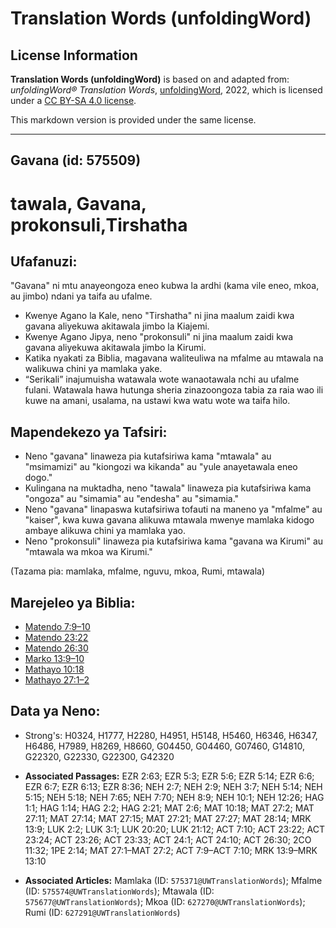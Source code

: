 # Translation Words (unfoldingWord)

## License Information

**Translation Words (unfoldingWord)** is based on and adapted from: _unfoldingWord® Translation Words_, [unfoldingWord](https://unfoldingword.org/utw), 2022, which is licensed under a [CC BY-SA 4.0 license](https://creativecommons.org/licenses/by-sa/4.0/legalcode.en).

This markdown version is provided under the same license.



--------------------------------

## Gavana (id: 575509)

tawala, Gavana, prokonsuli,Tirshatha
====================================

Ufafanuzi:
----------

"Gavana" ni mtu anayeongoza eneo kubwa la ardhi (kama vile eneo, mkoa, au jimbo) ndani ya taifa au ufalme.

* Kwenye Agano la Kale, neno "Tirshatha" ni jina maalum zaidi kwa gavana aliyekuwa akitawala jimbo la Kiajemi.
* Kwenye Agano Jipya, neno "prokonsuli" ni jina maalum zaidi kwa gavana aliyekuwa akitawala jimbo la Kirumi.
* Katika nyakati za Biblia, magavana waliteuliwa na mfalme au mtawala na walikuwa chini ya mamlaka yake.
* “Serikali” inajumuisha watawala wote wanaotawala nchi au ufalme fulani. Watawala hawa hutunga sheria zinazoongoza tabia za raia wao ili kuwe na amani, usalama, na ustawi kwa watu wote wa taifa hilo.

Mapendekezo ya Tafsiri:
-----------------------

* Neno "gavana" linaweza pia kutafsiriwa kama "mtawala" au "msimamizi" au "kiongozi wa kikanda" au "yule anayetawala eneo dogo."
* Kulingana na muktadha, neno "tawala" linaweza pia kutafsiriwa kama "ongoza" au "simamia" au "endesha" au "simamia."
* Neno "gavana" linapaswa kutafsiriwa tofauti na maneno ya "mfalme" au "kaiser", kwa kuwa gavana alikuwa mtawala mwenye mamlaka kidogo ambaye alikuwa chini ya mamlaka yao.
* Neno "prokonsuli" linaweza pia kutafsiriwa kama "gavana wa Kirumi" au "mtawala wa mkoa wa Kirumi."

(Tazama pia: mamlaka, mfalme, nguvu, mkoa, Rumi, mtawala)

Marejeleo ya Biblia:
--------------------

* [Matendo 7:9–10](https://ref.ly/Acts7:9-Acts7:10)
* [Matendo 23:22](https://ref.ly/Acts23:22)
* [Matendo 26:30](https://ref.ly/Acts26:30)
* [Marko 13:9–10](https://ref.ly/Mark13:9-Mark13:10)
* [Mathayo 10:18](https://ref.ly/Matt10:18)
* [Mathayo 27:1–2](https://ref.ly/Matt27:1-Matt27:2)

Data ya Neno:
-------------

* Strong's: H0324, H1777, H2280, H4951, H5148, H5460, H6346, H6347, H6486, H7989, H8269, H8660, G04450, G04460, G07460, G14810, G22320, G22330, G22300, G42320

* **Associated Passages:** EZR 2:63; EZR 5:3; EZR 5:6; EZR 5:14; EZR 6:6; EZR 6:7; EZR 6:13; EZR 8:36; NEH 2:7; NEH 2:9; NEH 3:7; NEH 5:14; NEH 5:15; NEH 5:18; NEH 7:65; NEH 7:70; NEH 8:9; NEH 10:1; NEH 12:26; HAG 1:1; HAG 1:14; HAG 2:2; HAG 2:21; MAT 2:6; MAT 10:18; MAT 27:2; MAT 27:11; MAT 27:14; MAT 27:15; MAT 27:21; MAT 27:27; MAT 28:14; MRK 13:9; LUK 2:2; LUK 3:1; LUK 20:20; LUK 21:12; ACT 7:10; ACT 23:22; ACT 23:24; ACT 23:26; ACT 23:33; ACT 24:1; ACT 24:10; ACT 26:30; 2CO 11:32; 1PE 2:14; MAT 27:1–MAT 27:2; ACT 7:9–ACT 7:10; MRK 13:9–MRK 13:10
* **Associated Articles:** Mamlaka (ID: `575371@UWTranslationWords`); Mfalme (ID: `575574@UWTranslationWords`); Mtawala (ID: `575677@UWTranslationWords`); Mkoa (ID: `627270@UWTranslationWords`); Rumi (ID: `627291@UWTranslationWords`)

